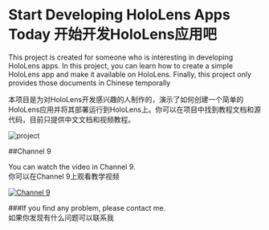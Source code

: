 # Start Developing HoloLens Apps Today 开始开发HoloLens应用吧

This project is created for someone who is interesting in developing HoloLens apps. In this project, you can learn how to create a simple HoloLens app and make it available on HoloLens. Finally, this project only provides those documents in Chinese temporally

本项目是为对HoloLens开发感兴趣的人制作的，演示了如何创建一个简单的HoloLens应用并将其部署运行到HoloLens上。你可以在项目中找到教程文档和源代码，目前只提供中文文档和视频教程。

![project](https://raw.githubusercontent.com/ChangweiZhang/Start-Developing-HoloLens-Apps-Today/master/Document/IMG_1645.PNG) 

##Channel 9

You can watch the video in Channel 9.<br/>
你可以在Channel 9上观看教学视频

[![Channel 9](https://raw.githubusercontent.com/ChangweiZhang/Start-Developing-HoloLens-Apps-Today/master/Document/IMG_1644.PNG)](https://channel9.msdn.com/Blogs/MVP-Windows-Dev/Start-Developing-HoloLens-Apps-Today-HoloLens)



###If you find any problem, please contact me.<br />
如果你发现有什么问题可以联系我
